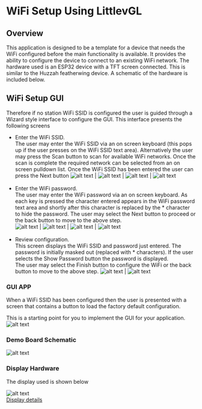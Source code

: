 # WiFi Setup Using LittlevGL

## Overview

This application is designed to be a template for a device that needs the WiFi configured before the main functionality is available.
It provides the ability to configure the device to connect to an existing WiFi network. The hardware used is an ESP32 device with
a TFT screen connected. This is similar to the Huzzah featherwing device. A schematic of the hardware is included below.

## WiFi Setup GUI

Therefore if no station WiFi SSID is configured the user is guided through a Wizard style interface to configure the GUI.
This interface presents the following screens
* Enter the WiFi SSID.  
    The user may enter the WiFi SSID via an on screen keyboard (this pops up if the user presses on the WiFi SSID text area).
    Alternatively the user may press the Scan button to scan for available WiFi networks. Once the scan is complete the required 
    network can be selected from an on screen pulldown list. Once the WiFi SSID has been entered the user can press the Next button
    ![alt text](screen0a.png "") | ![alt text](screen0b.png "") | ![alt text](screen0c.png "") | ![alt text](screen0d.png "")<br><br>
* Enter the WiFi password.  
    The user may enter the WiFi password via an on screen keyboard. As each key is pressed the character entered appears in the 
    WiFi password text area and shortly after this character is replaced by the * character to hide the password.
    The user may select the Next button to proceed or the back button to move to the above step.  
    ![alt text](screen1a.png "") | ![alt text](screen1b.png "") | ![alt text](screen1c.png "") | ![alt text](screen1d.png "")<br><br>
* Review configuration.  
    This screen displays the WiFi SSID and password just entered. The password is initially masked out (replaced with * characters).
    If the user selects the Show Password button the password is displayed.  
    The user may select the Finish button to configure the WiFi or the back button to move to the above step.
    ![alt text](screen2a.png "") | ![alt text](screen2b.png "")

### GUI APP
When a WiFi SSID has been configured then the user is presented with a screen that contains a button to load the factory default configuration.  

This is a starting point for you to implement the GUI for your application.  
![alt text](app.png "Running application")

### Demo Board Schematic
![alt text](schematic.svg "Schematic")

### Display Hardware
The display used is shown below

![alt text](MSP2807-008.jpg "MSP2807 Display")  
[Display details](http://www.lcdwiki.com/2.8inch_SPI_Module_ILI9341_SKU:MSP2807)

